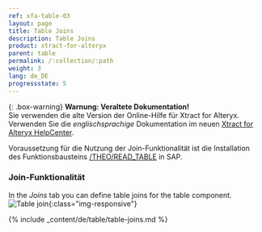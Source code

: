 ```yaml
---
ref: xfa-table-03
layout: page
title: Table Joins
description: Table Joins
product: xtract-for-alteryx
parent: table
permalink: /:collection/:path
weight: 3
lang: de_DE
progressstate: 5
---
```


{: .box-warning}
**Warnung: Veraltete Dokumentation!** <br>
Sie verwenden die alte Version der Online-Hilfe für Xtract for Alteryx.<br>
Verwenden Sie die *englischsprachige* Dokumentation im neuen [Xtract for Alteryx HelpCenter](https://helpcenter.theobald-software.com/xtract-for-alteryx/documentation/introduction/).

Voraussetzung für die Nutzung der Join-Funktionalität ist die Installation des Funktionsbausteins [/THEO/READ_TABLE](../sap-customizing) in SAP.

### Join-Funktionalität
In the *Joins* tab you can define table joins for the table component.
![Table join ](/img/content/table-join-tab.png){:class="img-responsive"}

{% include _content/de/table/table-joins.md  %} 


